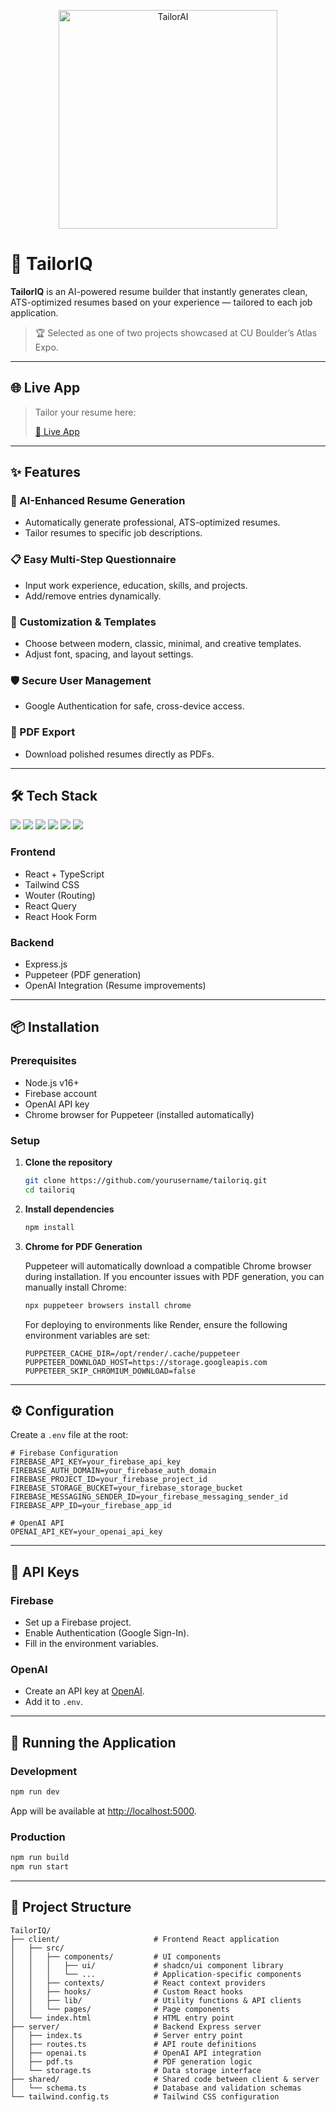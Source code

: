 <p align="center">
  <img src="https://github.com/user-attachments/assets/91faa122-90c6-49a5-9798-b264758e95c2" alt="TailorAI" width="350"/>
</p>

# 🧵 TailorIQ

**TailorIQ** is an AI-powered resume builder that instantly generates clean, ATS-optimized resumes based on your experience — tailored to each job application.
> 🏆 Selected as one of two projects showcased at CU Boulder’s Atlas Expo.

---

## 🌐 Live App

> Tailor your resume here:
>
> [📱 Live App](https://tailoriq.onrender.com/)

---

## ✨ Features

### 🧬 AI-Enhanced Resume Generation

- Automatically generate professional, ATS-optimized resumes.
- Tailor resumes to specific job descriptions.

### 📋 Easy Multi-Step Questionnaire

- Input work experience, education, skills, and projects.
- Add/remove entries dynamically.

### 🎨 Customization & Templates

- Choose between modern, classic, minimal, and creative templates.
- Adjust font, spacing, and layout settings.

### 🛡️ Secure User Management

- Google Authentication for safe, cross-device access.

### 📄 PDF Export

- Download polished resumes directly as PDFs.

---

## 🛠️ Tech Stack

<p align="left">
  <img src="https://img.shields.io/badge/React-61DAFB?style=for-the-badge&logo=react&logoColor=black"/>
  <img src="https://img.shields.io/badge/TypeScript-3178C6?style=for-the-badge&logo=typescript&logoColor=white"/>
  <img src="https://img.shields.io/badge/Tailwind_CSS-06B6D4?style=for-the-badge&logo=tailwindcss&logoColor=white"/>
  <img src="https://img.shields.io/badge/Firebase-FFCA28?style=for-the-badge&logo=firebase&logoColor=black"/>
  <img src="https://img.shields.io/badge/OpenAI-412991?style=for-the-badge&logo=openai&logoColor=white"/>
  <img src="https://img.shields.io/badge/Puppeteer-40B5A4?style=for-the-badge&logo=puppeteer&logoColor=white"/>
</p>

### Frontend

- React + TypeScript
- Tailwind CSS
- Wouter (Routing)
- React Query
- React Hook Form

### Backend

- Express.js
- Puppeteer (PDF generation)
- OpenAI Integration (Resume improvements)

---

## 📦 Installation

### Prerequisites

- Node.js v16+
- Firebase account
- OpenAI API key
- Chrome browser for Puppeteer (installed automatically)

### Setup

1. **Clone the repository**

   ```bash
   git clone https://github.com/yourusername/tailoriq.git
   cd tailoriq
   ```

2. **Install dependencies**

   ```bash
   npm install
   ```

3. **Chrome for PDF Generation**

   Puppeteer will automatically download a compatible Chrome browser during installation. If you encounter issues with PDF generation, you can manually install Chrome:

   ```bash
   npx puppeteer browsers install chrome
   ```

   For deploying to environments like Render, ensure the following environment variables are set:

   ```
   PUPPETEER_CACHE_DIR=/opt/render/.cache/puppeteer
   PUPPETEER_DOWNLOAD_HOST=https://storage.googleapis.com
   PUPPETEER_SKIP_CHROMIUM_DOWNLOAD=false
   ```

---

## ⚙️ Configuration

Create a `.env` file at the root:

```env
# Firebase Configuration
FIREBASE_API_KEY=your_firebase_api_key
FIREBASE_AUTH_DOMAIN=your_firebase_auth_domain
FIREBASE_PROJECT_ID=your_firebase_project_id
FIREBASE_STORAGE_BUCKET=your_firebase_storage_bucket
FIREBASE_MESSAGING_SENDER_ID=your_firebase_messaging_sender_id
FIREBASE_APP_ID=your_firebase_app_id

# OpenAI API
OPENAI_API_KEY=your_openai_api_key
```

---

## 🔑 API Keys

### Firebase

- Set up a Firebase project.
- Enable Authentication (Google Sign-In).
- Fill in the environment variables.

### OpenAI

- Create an API key at [OpenAI](https://platform.openai.com/).
- Add it to `.env`.

---

## 🚀 Running the Application

### Development

```bash
npm run dev
```

App will be available at [http://localhost:5000](http://localhost:5000).

### Production

```bash
npm run build
npm run start
```

---

## 📁 Project Structure

```
TailorIQ/
├── client/                     # Frontend React application
│   ├── src/
│   │   ├── components/         # UI components
│   │   │   ├── ui/             # shadcn/ui component library
│   │   │   └── ...             # Application-specific components
│   │   ├── contexts/           # React context providers
│   │   ├── hooks/              # Custom React hooks
│   │   ├── lib/                # Utility functions & API clients
│   │   └── pages/              # Page components
│   └── index.html              # HTML entry point
├── server/                     # Backend Express server
│   ├── index.ts                # Server entry point
│   ├── routes.ts               # API route definitions
│   ├── openai.ts               # OpenAI API integration
│   ├── pdf.ts                  # PDF generation logic
│   └── storage.ts              # Data storage interface
├── shared/                     # Shared code between client & server
│   └── schema.ts               # Database and validation schemas
└── tailwind.config.ts          # Tailwind CSS configuration
```
